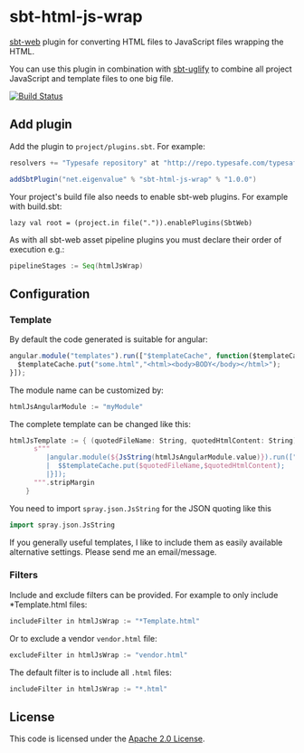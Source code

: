sbt-html-js-wrap
================

[sbt-web](https://github.com/sbt/sbt-web) plugin for converting HTML files to JavaScript files wrapping the HTML.

You can use this plugin in combination with [sbt-uglify](https://github.com/sbt/sbt-uglify) to combine all project 
JavaScript and template files to one big file.

[![Build Status](https://travis-ci.org/kolloch/sbt-html-js-wrap.png?branch=master)](https://travis-ci.org/kolloch/sbt-html-js-wrap)

Add plugin
----------

Add the plugin to `project/plugins.sbt`. For example:

```scala
resolvers += "Typesafe repository" at "http://repo.typesafe.com/typesafe/releases/"

addSbtPlugin("net.eigenvalue" % "sbt-html-js-wrap" % "1.0.0")
```

Your project's build file also needs to enable sbt-web plugins. For example with build.sbt:

    lazy val root = (project.in file(".")).enablePlugins(SbtWeb)

As with all sbt-web asset pipeline plugins you must declare their order of execution e.g.:

```scala
pipelineStages := Seq(htmlJsWrap)
```

Configuration
-------------

### Template

By default the code generated is suitable for angular:

```javascript
angular.module("templates").run(["$templateCache", function($templateCache) {
  $templateCache.put("some.html","<html><body>BODY</body></html>");
}]);
```

The module name can be customized by:

```scala
htmlJsAngularModule := "myModule"
```

The complete template can be changed like this:

```scala
htmlJsTemplate := { (quotedFileName: String, quotedHtmlContent: String) =>
      s"""
         |angular.module(${JsString(htmlJsAngularModule.value)}).run(["$$templateCache", function($$templateCache) {
         |  $$templateCache.put($quotedFileName,$quotedHtmlContent);
         |}]);
      """.stripMargin
    }
```

You need to import `spray.json.JsString` for the JSON quoting like this

```scala
import spray.json.JsString
```

If you generally useful templates, I like to include them as easily available alternative settings.
Please send me an email/message.

### Filters

Include and exclude filters can be provided. For example to only include *Template.html files:

```scala
includeFilter in htmlJsWrap := "*Template.html"
```

Or to exclude a vendor `vendor.html` file:

```scala
excludeFilter in htmlJsWrap := "vendor.html"
```

The default filter is to include all `.html` files:

```scala
includeFilter in htmlJsWrap := "*.html"
```

License
-------

This code is licensed under the [Apache 2.0 License][apache].

[sbt-web]: https://github.com/sbt/sbt-web
[apache]: http://www.apache.org/licenses/LICENSE-2.0.html
